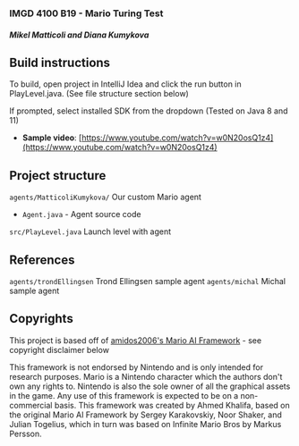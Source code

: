 ### IMGD 4100 B19 - Mario Turing Test
##### Mikel Matticoli and Diana Kumykova

## Build instructions

To build, open project in IntelliJ Idea and click the run button in PlayLevel.java. (See file structure section below)

If prompted, select installed SDK from the dropdown (Tested on Java 8 and 11)

- **Sample video**: [https://www.youtube.com/watch?v=w0N20osQ1z4](https://www.youtube.com/watch?v=w0N20osQ1z4)

## Project structure
`agents/MatticoliKumykova/` Our custom Mario agent
- `Agent.java` - Agent source code

`src/PlayLevel.java` Launch level with agent

## References
`agents/trondEllingsen` Trond Ellingsen sample agent
`agents/michal` Michal sample agent



## Copyrights
This project is based off of [amidos2006's Mario AI Framework](https://github.com/amidos2006/Mario-AI-Framework) - see copyright disclaimer below

This framework is not endorsed by Nintendo and is only intended for research purposes. Mario is a Nintendo character which the authors don't own any rights to. Nintendo is also the sole owner of all the graphical assets in the game. Any use of this framework is expected to be on a non-commercial basis. This framework was created by Ahmed Khalifa, based on the original Mario AI Framework by Sergey Karakovskiy, Noor Shaker, and Julian Togelius, which in turn was based on Infinite Mario Bros by Markus Persson.
